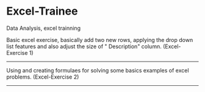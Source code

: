 # Excel-Trainee
Data Analysis, excel trainning 

Basic excel exercise, basically add two new rows, applying the drop down list features and also adjust the size of " Description" column. (Excel-Exercise 1)
____________________________________________________________________________________________________________________________________________________________

Using and creating formulaes for solving some basics examples of excel problems. (Excel-Exercise 2)
____________________________________________________________________________________________________________________________________________________________
